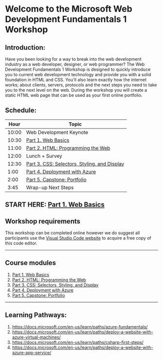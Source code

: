 # Welcome to the Microsoft Web Development Fundamentals 1 Workshop
## Introduction:
Have you been looking for a way to break into the web development industry as a web developer, designer, or web programmer? The Web Development Fundamentals 1 Workshop is designed to quickly introduce you to current web development technology and provide you with a solid foundation in HTML and CSS. You'll also learn exactly how the internet works; about clients, servers, protocols and the next steps you need to take you to the next level on the web. During the workshop you will create a static HTML web page that can be used as your first online portfolio.

## Schedule:

|Hour|Topic
|---|---|
|10:00	|Web Development Keynote
|10:30	|[Part 1. Web Basics](https://github.com/daniel-dc-cd/web-fundamentals-1/tree/master/Part%201.%20Web%20Basics)
|11:00  |[Part 2. HTML: Programming the Web](https://github.com/daniel-dc-cd/web-fundamentals-1/tree/master/Part%202.%20HTML)
|12:00	|Lunch + Survey
|12:30	|[Part 3. CSS: Selectors, Styling, and Display](https://github.com/daniel-dc-cd/web-fundamentals-1/tree/master/Part%203.%20CSS%20%26%20CSS3)
|1:00	|[Part 4. Deployment with Azure](https://github.com/daniel-dc-cd/web-fundamentals-1/tree/master/Part%204.%20%20Web%20Publishing)
|2:00	|[Part 5. Capstone: Portfolio](https://github.com/daniel-dc-cd/web-fundamentals-1/tree/master/Part%205.%20Capstone)
|3:45	|Wrap-up Next Steps

## START HERE: [**Part 1. Web Basics**](https://github.com/daniel-dc-cd/web-fundamentals-1/tree/master/Part%201.%20Web%20Basics)

## Workshop requirements

This workshop can be completed online however we do suggest all participants use the [Visual Studio Code website](https://code.visualstudio.com/) to acquire a free copy of this code editor.

---
## Course modules

1. [Part 1. Web Basics](https://github.com/daniel-dc-cd/web-fundamentals-1/tree/master/Part%201.%20Web%20Basics)
2. [Part 2. HTML: Programming the Web](https://github.com/daniel-dc-cd/web-fundamentals-1/tree/master/Part%202.%20HTML)
3. [Part 3. CSS: Selectors, Styling, and Display](https://github.com/daniel-dc-cd/web-fundamentals-1/tree/master/Part%203.%20CSS%20%26%20CSS3)
4. [Part 4. Deployment with Azure](https://github.com/daniel-dc-cd/web-fundamentals-1/tree/master/Part%204.%20%20Web%20Publishing)
5. [Part 5. Capstone: Portfolio](https://github.com/daniel-dc-cd/web-fundamentals-1/tree/master/Part%205.%20Capstone)
---
## Learning Pathways:		
1. https://docs.microsoft.com/en-us/learn/paths/azure-fundamentals/		
2. https://docs.microsoft.com/en-us/learn/paths/deploy-a-website-with-azure-virtual-machines/		
3. https://docs.microsoft.com/en-us/learn/paths/csharp-first-steps/		
4. https://docs.microsoft.com/en-us/learn/paths/deploy-a-website-with-azure-app-service/		

